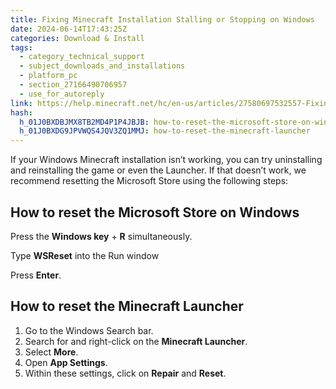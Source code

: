 ```yaml
---
title: Fixing Minecraft Installation Stalling or Stopping on Windows
date: 2024-06-14T17:43:25Z
categories: Download & Install
tags:
  - category_technical_support
  - subject_downloads_and_installations
  - platform_pc
  - section_27166490706957
  - use_for_autoreply
link: https://help.minecraft.net/hc/en-us/articles/27580697532557-Fixing-Minecraft-Installation-Stalling-or-Stopping-on-Windows
hash:
  h_01J0BXDBJMX8TB2MD4P1P4JBJB: how-to-reset-the-microsoft-store-on-windows
  h_01J0BXDG9JPVWQS4JQV3ZQ1MMJ: how-to-reset-the-minecraft-launcher
---
```


If your Windows Minecraft installation isn’t working, you can try uninstalling and reinstalling the game or even the Launcher. If that doesn’t work, we recommend resetting the Microsoft Store using the following steps:

## How to reset the Microsoft Store on Windows

Press the **Windows key** + **R** simultaneously.

Type **WSReset** into the Run window

Press **Enter**.

## How to reset the Minecraft Launcher

1.  Go to the Windows Search bar.
2.  Search for and right-click on the **Minecraft Launcher**.
3.  Select **More**.
4.  Open **App Settings**.
5.  Within these settings, click on **Repair** and **Reset**.
